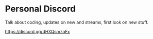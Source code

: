 
# Personal Discord

Talk about coding, updates on new and streams, first look on new stuff.

https://discord.gg/dHXQsmzaEx
